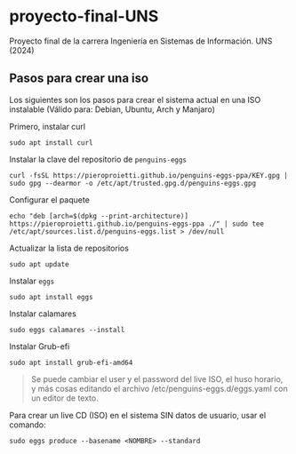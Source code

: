 # proyecto-final-UNS
Proyecto final de la carrera Ingeniería en Sistemas de Información. UNS (2024)

## Pasos para crear una iso
Los siguientes son los pasos para crear el sistema actual en una ISO instalable (Válido para: Debian, Ubuntu, Arch y Manjaro)

Primero, instalar curl

```
sudo apt install curl
```

Instalar la clave del repositorio de `penguins-eggs`

```
curl -fsSL https://pieroproietti.github.io/penguins-eggs-ppa/KEY.gpg | sudo gpg --dearmor -o /etc/apt/trusted.gpg.d/penguins-eggs.gpg
```

Configurar el paquete

```
echo "deb [arch=$(dpkg --print-architecture)] https://pieroproietti.github.io/penguins-eggs-ppa ./" | sudo tee /etc/apt/sources.list.d/penguins-eggs.list > /dev/null
```

Actualizar la lista de repositorios

```
sudo apt update
```

Instalar `eggs`

```
sudo apt install eggs
```

Instalar calamares

```
sudo eggs calamares --install
```

Instalar Grub-efi

```
sudo apt install grub-efi-amd64
```

> Se puede cambiar el user y el password del live ISO, el huso horario, y más cosas editando el archivo /etc/penguins-eggs.d/eggs.yaml con un editor de texto.

Para crear un live CD (ISO) en el sistema SIN datos de usuario, usar el comando:

```
sudo eggs produce --basename <NOMBRE> --standard
```



